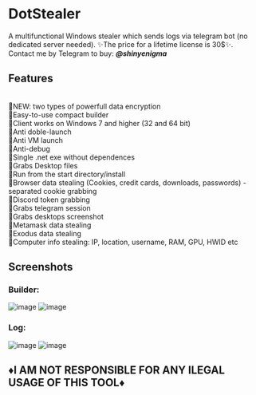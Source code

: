 # DotStealer 
A multifunctional Windows stealer which sends logs via telegram bot (no dedicated server needed). ✨The price for a lifetime license is 30$✨. Contact me by Telegram to buy: **<em>@shinyenigma</em>**
## Features
<br>🔹NEW: two types of powerfull data encryption
<br>🔸Easy-to-use compact builder
<br>🔸Client works on Windows 7 and higher (32 and 64 bit)
<br>🔸Anti doble-launch
<br>🔸Anti VM launch
<br>🔸Anti-debug
<br>🔸Single .net exe without dependences
<br>🔸Grabs Desktop files
<br>🔸Run from the start directory/install
<br>🔸Browser data stealing (Cookies, credit cards, downloads, passwords) - separated cookie grabbing
<br>🔸Discord token grabbing
<br>🔸Grabs telegram session
<br>🔸Grabs desktops screenshot
<br>🔸Metamask data stealing 
<br>🔸Exodus data stealing
<br>🔸Computer info stealing: IP, location, username, RAM, GPU, HWID etc
## Screenshots
### Builder:
![image](https://github.com/user-attachments/assets/8012c3e5-999f-4e5b-8d4f-96900e7ee159)
![image](https://github.com/user-attachments/assets/b4eedf2a-eb00-40db-aa26-2ea4ea7de7fd)

### Log:
![image](https://github.com/user-attachments/assets/c225ae81-07b1-4e07-a42e-f9467bf58268)
![image](https://github.com/user-attachments/assets/b5a1a986-0e6b-4488-ada7-736298f0393c)


## ♦️I AM NOT RESPONSIBLE FOR ANY ILEGAL USAGE OF THIS TOOL♦️
